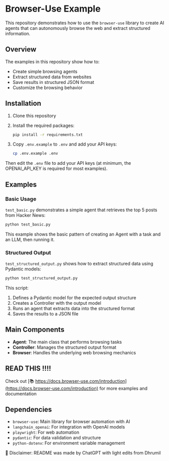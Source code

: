 # Browser-Use Example

This repository demonstrates how to use the `browser-use` library to create AI agents that can autonomously browse the web and extract structured information.

## Overview

The examples in this repository show how to:
- Create simple browsing agents
- Extract structured data from websites
- Save results in structured JSON format
- Customize the browsing behavior

## Installation

1. Clone this repository
2. Install the required packages:

   ```bash
   pip install -r requirements.txt
   ```

3. Copy `.env.example` to `.env` and add your API keys:

   ```bash
   cp .env.example .env
   ```

Then edit the `.env` file to add your API keys (at minimum, the OPENAI_API_KEY is required for most examples).

## Examples

### Basic Usage

`test_basic.py` demonstrates a simple agent that retrieves the top 5 posts from Hacker News:

```bash
python test_basic.py
```

This example shows the basic pattern of creating an Agent with a task and an LLM, then running it.

### Structured Output

`test_structured_output.py` shows how to extract structured data using Pydantic models:

```bash
python test_structured_output.py
```

This script:
1. Defines a Pydantic model for the expected output structure
2. Creates a Controller with the output model
3. Runs an agent that extracts data into the structured format
4. Saves the results to a JSON file

## Main Components

- **Agent**: The main class that performs browsing tasks
- **Controller**: Manages the structured output format
- **Browser**: Handles the underlying web browsing mechanics

## READ THIS !!!!
Check out [📚 https://docs.browser-use.com/introduction](https://docs.browser-use.com/introduction) for more examples and documentation

## Dependencies

- `browser-use`: Main library for browser automation with AI
- `langchain_openai`: For integration with OpenAI models
- `playwright`: For web automation
- `pydantic`: For data validation and structure
- `python-dotenv`: For environment variable management


🤖 Disclaimer: README was made by ChatGPT with light edits from Dhrumil